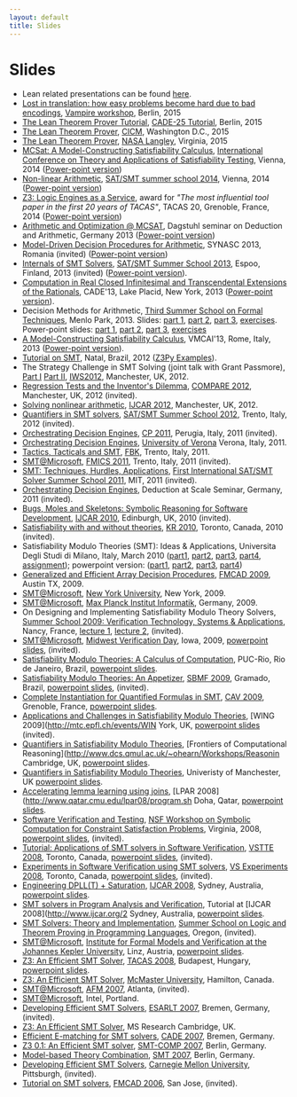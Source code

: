 ```yaml
---
layout: default
title: Slides
---
```


# Slides
- Lean related presentations can be found [here](https://leanprover.github.io/publications/).
- [Lost in translation: how easy problems become hard due to bad encodings]({{site.baseurl}}/files/Vampire2015.pdf), [Vampire workshop](http://easychair.org/smart-program/Vampire2015/), Berlin, 2015
- [The Lean Theorem Prover Tutorial](http://leanprover.github.io/presentations/20150803_CADE), [CADE-25 Tutorial](http://conference.mi.fu-berlin.de/cade-25/events), Berlin, 2015
- [The Lean Theorem Prover](http://leanprover.github.io/presentations/20150717_CICM), [CICM](http://cicm-conference.org/2015/cicm.php), Washington D.C., 2015
- [The Lean Theorem Prover](http://leanprover.github.io/presentations/20150709_NASA), [NASA Langley](https://www.nasa.gov/centers/langley/home/index.html), Virginia, 2015
- [MCSat: A Model-Constructing Satisfiability Calculus]({{site.baseurl}}/files/SAT2014.pdf), [International Conference on Theory and Applications of Satisfiability Testing](http://baldur.iti.kit.edu/sat2014/), Vienna, 2014 ([Power-point version]({{site.baseurl}}/files/SAT2014.pptx))
- [Non-linear Arithmetic]({{site.baseurl}}/files/SATSMT2014.pdf), [SAT/SMT summer school 2014](http://satsmt2014.forsyte.at/), Vienna, 2014 ([Power-point version]({{site.baseurl}}/files/SATSMT2014.pptx))
- [Z3: Logic Engines as a Service]({{site.baseurl}}/files/z3-tacas-20.pdf), award for _"The most influential tool paper in the first 20 years of TACAS"_, TACAS 20, Grenoble, France, 2014 ([Power-point version]({{site.baseurl}}/files/z3-tacas-20.pptx))
- [Arithmetic and Optimization @ MCSAT]({{site.baseurl}}/files/dagstuhl2013.pdf), Dagstuhl seminar on Deduction and Arithmetic, Germany 2013 ([Power-point version]({{site.baseurl}}/files/dagstuhl2013.pptx))
- [Model-Driven Decision Procedures for Arithmetic]({{site.baseurl}}/files/synasc2013.pdf), SYNASC 2013, Romania (invited) ([Power-point version]({{site.baseurl}}/files/synasc2013.pptx))
- [Internals of SMT Solvers]({{site.baseurl}}/files/SATSMT2013.pdf), [SAT/SMT Summer School 2013](http://satsmt2013.ics.aalto.fi/), Espoo, Finland, 2013 (invited) ([Power-point version]({{site.baseurl}}/files/SATSMT2013.pptx)).
- [Computation in Real Closed Infinitesimal and Transcendental Extensions of the Rationals]({{site.baseurl}}/files/CADE2013.pdf), CADE'13, Lake Placid, New York, 2013 ([Power-point version]({{site.baseurl}}/files/CADE2013.pptx)).
- Decision Methods for Arithmetic, [Third Summer School on Formal Techniques](http://fm.csl.sri.com/SSFT13/), Menlo Park, 2013. Slides: [part 1]({{site.baseurl}}/files/srisc13-1.pdf), [part 2]({{site.baseurl}}/files/srisc13-2.pdf), [part 3]({{site.baseurl}}/files/srisc13-3.pdf), [exercises]({{site.baseurl}}/files/srisc13-ex.pdf). Power-point slides: [part 1]({{site.baseurl}}/files/srisc13-1.pptx), [part 2]({{site.baseurl}}/files/srisc13-2.pptx), [part 3]({{site.baseurl}}/files/srisc13-3.pptx), [exercises]({{site.baseurl}}/files/srisc13-ex.pptx)
- [A Model-Constructing Satisfiability Calculus]({{site.baseurl}}/files/vmcai2013.pdf), VMCAI'13, Rome, Italy, 2013 ([Power-point version]({{site.baseurl}}/files/vmcai2013.pptx)).
- [Tutorial on SMT]({{site.baseurl}}/files/natal.pdf), Natal, Brazil, 2012 ([Z3Py Examples]({{site.baseurl}}/files/examples.zip)).
- The Strategy Challenge in SMT Solving (joint talk with Grant Passmore), [Part I]({{site.baseurl}}/files/IWS2012-part1.pdf) [Part II]({{site.baseurl}}/files/IWS2012-part2.pdf), [IWS2012](http://www.dcs.kcl.ac.uk/staff/maribel/IWS2012/IWS2012.html), Manchester, UK, 2012.
- [Regression Tests and the Inventor's Dilemma]({{site.baseurl}}/files/compare2012.pdf), [COMPARE 2012](http://compare2012.verifythis.org), Manchester, UK, 2012 (invited).
- [Solving nonlinear arithmetic]({{site.baseurl}}/files/nlsat.pdf), [IJCAR 2012](http://ijcar.cs.manchester.ac.uk), Manchester, UK, 2012.
- [Quantifiers in SMT solvers]({{site.baseurl}}/files/SAT-SMT-2012.pdf), [SAT/SMT Summer School 2012](http://satsmtschool2012.fbk.eu/program), Trento, Italy, 2012 (invited).
- [Orchestrating Decision Engines]({{site.baseurl}}/files/cp2011.pdf), [CP 2011](http://www.dmi.unipg.it/cp2011/program.html), Perugia, Italy, 2011 (invited).
- [Orchestrating Decision Engines]({{site.baseurl}}/files/verona2011.pdf), [University of Verona](http://www.di.univr.it/?ent=ciclosem&amp;idC=1) Verona, Italy, 2011.
- [Tactics, Tacticals and SMT]({{site.baseurl}}/files/fbk2011.pdf), [FBK](http://www.fbk.eu/), Trento, Italy, 2011.
- [SMT@Microsoft]({{site.baseurl}}/files/fmics2011.pdf), [FMICS 2011](http://events.fortiss.org/fmics2011), Trento, Italy, 2011 (invited).
- [SMT: Techniques, Hurdles, Applications]({{site.baseurl}}/files/mit2011.pdf), [First International SAT/SMT Solver Summer School 2011](http://people.csail.mit.edu/vganesh/summerschool/), MIT, 2011 (invited).
- [Orchestrating Decision Engines]({{site.baseurl}}/files/scale.pdf), Deduction at Scale Seminar, Germany, 2011 (invited).
- [Bugs, Moles and Skeletons: Symbolic Reasoning for Software Development]({{site.baseurl}}/files/IJCAR2010_slides.pdf), [IJCAR 2010](http://www.floc-conference.org/IJCAR-home.html), Edinburgh, UK, 2010 (invited).
- [Satisfiability with and without theories]({{site.baseurl}}/files/kr2010.pdf), [KR 2010](http://www.scs.ryerson.ca/~kr2010/conference_program.html), Toronto, Canada, 2010 (invited).
- Satisfiability Modulo Theories (SMT): Ideas &amp; Applications, Universita Degli Studi di Milano, Italy, March 2010
    ([part1]({{site.baseurl}}/files/milan2010_part1.pdf),
     [part2]({{site.baseurl}}/files/milan2010_part2.pdf),
     [part3]({{site.baseurl}}/files/milan2010_part3.pdf),
     [part4]({{site.baseurl}}/files/milan2010_part4.pdf),
     [assignment]({{site.baseurl}}/files/milan2010_assignment.pdf));
    powerpoint version: ([part1]({{site.baseurl}}/files/milan2010_lecture1.pptx),
     [part2]({{site.baseurl}}/files/milan2010_lecture2.pptx),
     [part3]({{site.baseurl}}/files/milan2010_lecture3.pptx),
     [part4]({{site.baseurl}}/files/milan2010_lecture4.pptx))
- [Generalized and Efficient Array Decision Procedures]({{site.baseurl}}/files/fmcad09-slides.pdf), [FMCAD 2009](http://fmv.jku.at/fmcad09), Austin TX, 2009.
- [SMT@Microsoft]({{site.baseurl}}/files/NYU2009.pdf), [New York University](http://www.cs.nyu.edu/acsys), New York, 2009.
- [SMT@Microsoft]({{site.baseurl}}/files/mpi2009.pdf), [Max Planck Institut Informatik](http://www.mpi-inf.mpg.de), Germany, 2009.
- On Designing and Implementing Satisfiability Modulo Theory Solvers, [Summer School 2009: Verification Technology, Systems &amp; Applications](http://www.mpi-inf.mpg.de/VTSA09), Nancy, France, [lecture 1]({{site.baseurl}}/files/nancy1.pdf), [lecture 2]({{site.baseurl}}/files/nancy2.pdf), (invited).
- [SMT@Microsoft]({{site.baseurl}}/files/iowa2009.pdf), [Midwest Verification Day](http://goedel.cs.uiowa.edu/MVD/), Iowa, 2009, [powerpoint slides]({{site.baseurl}}/files/iowa2009.pptx), (invited).
- [Satisfiability Modulo Theories: A Calculus of Computation]({{site.baseurl}}/files/puc2009.pdf), PUC-Rio, Rio de Janeiro, Brazil, [powerpoint slides]({{site.baseurl}}/files/puc2009.pptx).
- [Satisfiability Modulo Theories: An Appetizer]({{site.baseurl}}/files/sbmf09-slides.pdf), [SBMF 2009](http://sbmf2009.inf.ufrgs.br), Gramado, Brazil, [powerpoint slides]({{site.baseurl}}/files/sbmf2009.pptx), (invited).
- [Complete Instantiation for Quantified Formulas in SMT]({{site.baseurl}}/files/cav2009.pdf), [CAV 2009](http://www-cav2009.imag.fr), Grenoble, France, [powerpoint slides]({{site.baseurl}}/files/cav2009.pptx).
- [Applications and Challenges in Satisfiability Modulo Theories]({{site.baseurl}}/files/wing09.pdf), [WING 2009](http://mtc.epfl.ch/events/WIN
York, UK, [powerpoint slides]({{site.baseurl}}/files/wing09.pptx) (invited).</li>
- [Quantifiers in Satisfiability Modulo Theories]({{site.baseurl}}/files/qsmt.pdf), [Frontiers of Computational Reasoning](http://www.dcs.qmul.ac.uk/~ohearn/Workshops/Reasonin
Cambridge, UK, [powerpoint slides]({{site.baseurl}}/files/qsmt.pptx).</li>
- [Quantifiers in Satisfiability Modulo Theories]({{site.baseurl}}/files/manchester.pdf), Univeristy of Manchester, UK [powerpoint slides]({{site.baseurl}}/files/manchester.pptx).
- [Accelerating lemma learning using joins]({{site.baseurl}}/files/LPAR08.pdf), [LPAR 2008](http://www.qatar.cmu.edu/lpar08/program.sh
Doha, Qatar, [powerpoint slides]({{site.baseurl}}/files/LPAR08.pptx).</li>
- [Software Verification and Testing]({{site.baseurl}}/files/NSF2008.pdf), [NSF Workshop on Symbolic Computation for Constraint Satisfaction Problems](http://www.cis.upenn.edu/~alur/nsfsymbolic08.html), Virginia, 2008, [powerpoint slides]({{site.baseurl}}/files/NSF2008.pptx), (invited).
- [Tutorial: Applications of SMT solvers in Software Verification]({{site.baseurl}}/files/vstte.pdf), [VSTTE 2008](http://www.cs.york.ac.uk/vstte08), Toronto, Canada, [powerpoint slides]({{site.baseurl}}/files/vstte.pptx), (invited).
- [Experiments in Software Verification using SMT solvers]({{site.baseurl}}/files/vs_experiments.pdf), [VS Experiments 2008](http://web.me.com/kiniry/VS-EXPERIMENTS/WORKSHOP_ON_EXPERIMENTS_IN_VERIFIED_SOFTWARE.html), Toronto, Canada, [powerpoint slides]({{site.baseurl}}/files/vs_experiments.pptx), (invited).
- [Engineering DPLL(T) + Saturation]({{site.baseurl}}/files/ijcar08.pdf), [IJCAR 2008](http://www.ijcar.org/2008), Sydney, Australia, [powerpoint slides]({{site.baseurl}}/files/ijcar08.pptx).
- [SMT solvers in Program Analysis and Verification]({{site.baseurl}}/files/z3all.pdf), Tutorial at [IJCAR 2008](http://www.ijcar.org/2
Sydney, Australia, [powerpoint slides]({{site.baseurl}}/files/z3all.pptx).</li>
- [SMT Solvers: Theory and Implementation]({{site.baseurl}}/files/oregon08.pdf), [Summer School on Logic and Theorem Proving in Programming Languages](http://www.cs.uoregon.edu/research/summerschool/summer08), Oregon, (invited).
- [SMT@Microsoft](http://research.microsoft.com/projects/z3/SMT@MS_linz2008.pdf), [Institute for Formal Models and Verification at the Johannes Kepler University](http://fmv.jku.at/biere), Linz, Austria, [powerpoint slides](http://research.microsoft.com/projects/z3/SMT@MS_linz2008.pptx).
- [Z3: An Efficient SMT Solver](http://research.microsoft.com/projects/z3/Z3_System.pdf), [TACAS 2008](http://www.informatik.uni-trier.de/~ley/db/conf/tacas/tacas2008.html), Budapest, Hungary, [powerpoint slides](http://research.microsoft.com/projects/z3/Z3_System.pptx).
- [Z3: An Efficient SMT Solver](http://research.microsoft.com/projects/z3/mcmaster07.pdf), [McMaster University](http://www.cas.mcmaster.ca/cas/research/past_seminars_2007.php), Hamilton, Canada.
- [SMT@Microsoft](http://research.microsoft.com/projects/z3/afm07.pdf), [AFM 2007](http://fm.csl.sri.com/AFM07), Atlanta, (invited).
- [SMT@Microsoft](http://research.microsoft.com/projects/z3/SMT@MS.pdf), Intel, Portland.
- [Developing Efficient SMT Solvers](http://research.microsoft.com/projects/z3/esarlt07-slides.pdf), [ESARLT 2007](http://www.cs.miami.edu/~geoff/Conferences/ESARLT), Bremen, Germany, (invited).
- [Z3: An Efficient SMT Solver](http://research.microsoft.com/projects/z3/msrc07-slides.pdf), MS Research Cambridge, UK.
- [Efficient E-matching for SMT solvers](http://research.microsoft.com/projects/z3/cade07-slides.pdf), [CADE 2007](http://www.cadeconference.org/meetings/cade21), Bremen, Germany.
- [Z3 0.1: An Efficient SMT solver](http://research.microsoft.com/projects/z3/smtcomp07-slides.pdf), [SMT-COMP 2007](http://www.smtcomp.org), Berlin, Germany.
- [Model-based Theory Combination](http://research.microsoft.com/projects/z3/smt07-slides.pdf), [SMT 2007](http://www.lsi.upc.edu/~oliveras/smt07), Berlin, Germany.
- [Developing Efficient SMT Solvers](http://research.microsoft.com/projects/z3/cmu07.pdf), [Carnegie Mellon University](http://www.cs.cmu.edu/~svc/talks/20070507-deMoura.html), Pittsburgh, (invited).
- [Tutorial on SMT solvers](http://research.microsoft.com/projects/z3/fmcad06-slides.pdf), [FMCAD 2006](http://www.cc.gatech.edu/~manolios/fmcad06/program.html), San Jose, (invited).
